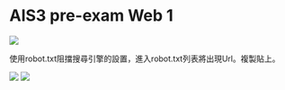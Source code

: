 # **AIS3 pre-exam Web 1**
![](https://i.imgur.com/KDPTjWu.png)

使用robot.txt阻擋搜尋引擎的設置，進入robot.txt列表將出現Url。複製貼上。

![](https://i.imgur.com/ORgxR3e.png)
![](https://i.imgur.com/d0Oba6z.png)

